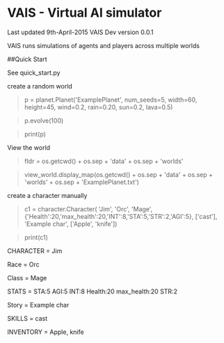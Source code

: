 # VAIS - Virtual AI simulator
Last updated 9th-April-2015
VAIS Dev version 0.0.1

VAIS runs simulations of agents and players across multiple worlds


##Quick Start

See quick_start.py 

 create a random world
 
> p = planet.Planet('ExamplePlanet', num_seeds=5, width=60, height=45, wind=0.2, rain=0.20, sun=0.2, lava=0.5)

> p.evolve(100)

> print(p)


View the world 

> fldr = os.getcwd() + os.sep + 'data'  + os.sep + 'worlds' 

> view_world.display_map(os.getcwd() + os.sep + 'data'  + os.sep + 'worlds' + os.sep + 'ExamplePlanet.txt')


create a character manually

> c1 = character.Character( 'Jim', 'Orc', 'Mage', {'Health':20,'max_health':20,'INT':8,'STA':5,'STR':2,'AGI':5}, ['cast'], 'Example char', ['Apple', 'knife'])

> print(c1)


CHARACTER = Jim

Race      = Orc

Class     = Mage

STATS     = STA:5 AGI:5 INT:8 Health:20 max_health:20 STR:2

Story     = Example char

SKILLS    = cast

INVENTORY = Apple, knife



